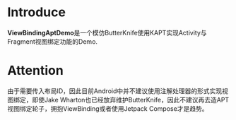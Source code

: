 # Introduce 
**ViewBindingAptDemo**是一个模仿ButterKnife使用KAPT实现Activity与Fragment视图绑定功能的Demo.

# Attention
由于需要传入布局ID，因此目前Android中并不建议使用注解处理器的形式实现视图绑定，即使Jake Wharton也已经放弃维护ButterKnife，因此不建议再去造APT视图绑定轮子，拥抱ViewBinding或者使用Jetpack Compose才是趋势。